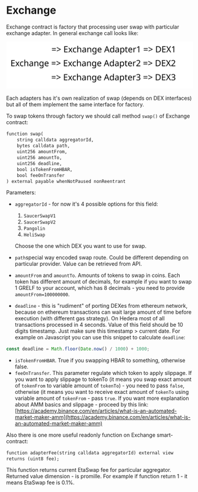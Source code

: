 # Exchange

Exchange contract is factory that processing user swap with particular exchange adapter. In general exchange call looks like:

<img src="../../.gitbook/assets/file.excalidraw.svg" alt="" class="gitbook-drawing">

Each adapters has it's own realization of swap (depends on DEX interfaces) but all of them implement the same interface for factory.

To swap tokens through factory we should call method `swap()` of Exchange contract:

```solidity
function swap(
    string calldata aggregatorId,
    bytes calldata path,
    uint256 amountFrom,
    uint256 amountTo,
    uint256 deadline,
    bool isTokenFromHBAR,
    bool feeOnTransfer
) external payable whenNotPaused nonReentrant
```

Parameters:

*   `aggregatorId` - for now it's 4 possible options for this field:

    1. `SaucerSwapV1`
    2. `SaucerSwapV2`
    3. `Pangolin`
    4. `HeliSwap`

    Choose the one which DEX you want to use for swap.
* `path`special way encoded swap route. Could be different depending on particular provider. Value can be retrieved from API.
* `amountFrom` and `amountTo`. Amounts of tokens to swap in coins. Each token has different amount of decimals, for example if you want to swap 1 GRELF to your account, which has 8 decimals - you need to provide `amountFrom=100000000`.
* `deadline` - this is "rudiment" of porting DEXes from ethereum network, because on ethereum transactions can wait large amount of time before execution (with different gas strategy). On Hedera most of all transactions processed in 4 seconds. Value of this field should be 10 digits timestamp. Just make sure this timestamp > current date. For example on Javascript you can use this snippet to calculate `deadline`:

```javascript
const deadline = Math.floor(Date.now() / 1000) + 1000;
```

* `isTokenFromHBAR`. True if you swapping HBAR to something, otherwise false.
* `feeOnTransfer`. This parameter regulate which token to apply slippage. If you want to apply slippage to tokenTo (it means you swap exact amount of `tokenFrom` to variable amount of `tokenTo`) - you need to pass `false`, otherwise (it means you want to receive exact amount of `tokenTo` using variable amount of `tokenFrom` - pass `true`. If you want more explanation about AMM basics and slippage - proceed by this link: [https://academy.binance.com/en/articles/what-is-an-automated-market-maker-amm](https://academy.binance.com/en/articles/what-is-an-automated-market-maker-amm)



Also there is one more useful readonly function on Exchange smart-contract:

```solidity
function adapterFee(string calldata aggregatorId) external view returns (uint8 fee);
```

This function returns current EtaSwap fee for particular aggregator. Returned value dimension - is promille. For example if function return 1 - it means EtaSwap fee is 0.1%.
